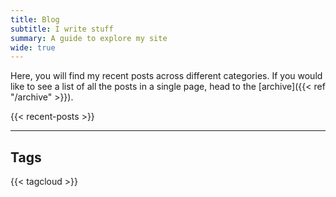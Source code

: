 ```yaml
---
title: Blog
subtitle: I write stuff
summary: A guide to explore my site
wide: true
---
```


Here, you will find my recent posts across different categories. If you would like to see a list of all the posts in a single page, head to the [archive]({{< ref "/archive" >}}).

{{< recent-posts >}}

---

## Tags
{{< tagcloud >}}